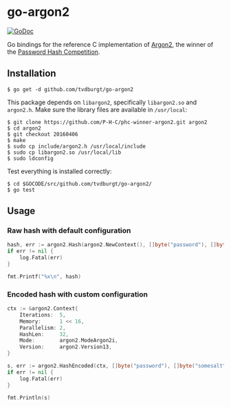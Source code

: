 # go-argon2

[![GoDoc](https://godoc.org/github.com/tvdburgt/go-argon2?status.svg)](https://godoc.org/github.com/tvdburgt/go-argon2)

Go bindings for the reference C implementation of
[Argon2](https://github.com/P-H-C/phc-winner-argon2), the winner of the
[Password Hash Competition](https://password-hashing.net).

## Installation

```
$ go get -d github.com/tvdburgt/go-argon2
```

This package depends on `libargon2`, specifically `libargon2.so` and `argon2.h`.
Make sure the library files are available in `/usr/local`:


```
$ git clone https://github.com/P-H-C/phc-winner-argon2.git argon2
$ cd argon2
$ git checkout 20160406
$ make
$ sudo cp include/argon2.h /usr/local/include
$ sudo cp libargon2.so /usr/local/lib
$ sudo ldconfig
```

Test everything is installed correctly:

```
$ cd $GOCODE/src/github.com/tvdburgt/go-argon2/
$ go test
```

## Usage
### Raw hash with default configuration

```go
hash, err := argon2.Hash(argon2.NewContext(), []byte("password"), []byte("somesalt"))
if err != nil {
	log.Fatal(err)
}

fmt.Printf("%x\n", hash)
```

### Encoded hash with custom configuration

```go
ctx := &argon2.Context{
	Iterations:  5,
	Memory:      1 << 16,
	Parallelism: 2,
	HashLen:     32,
	Mode:        argon2.ModeArgon2i,
	Version:     argon2.Version13,
}

s, err := argon2.HashEncoded(ctx, []byte("password"), []byte("somesalt"))
if err != nil {
	log.Fatal(err)
}

fmt.Println(s)
```
